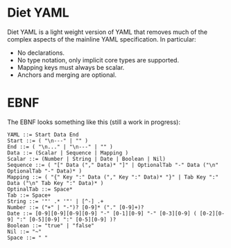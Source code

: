 Diet YAML
=========

Diet YAML is a light weight version of YAML that removes much of the complex aspects of the mainline YAML specification. In particular:

* No declarations.
* No type notation, only implicit core types are supported.
* Mapping keys must always be scalar.
* Anchors and merging are optional.

# EBNF

The EBNF looks something like this (still a work in progress):

```bnf
YAML ::= Start Data End
Start ::= ( "\n---" | "" )
End ::= ( "\n..." | "\n---" | "" )
Data ::= (Scalar | Sequence | Mapping )
Scalar ::= (Number | String | Date | Boolean | Nil)
Sequence ::= ( "[" Data ("," Data)* "]" | OptionalTab "-" Data ("\n" OptionalTab "-" Data)* )
Mapping ::= ( "{" Key ":" Data ("," Key ":" Data)* "}" | Tab Key ":" Data ("\n" Tab Key ":" Data)* )
OptinalTab ::= Space*
Tab ::= Space+
String ::= '"' .* '"' | [^-] .+
Number ::= ("+" | "-")? [0-9]* ("." [0-9]+)?
Date ::= [0-9][0-9][0-9][0-9] "-" [0-1][0-9] "-" [0-3][0-9] ( [0-2][0-9] ":" [0-5][0-9] ":" [0-5][0-9] )?
Boolean ::= "true" | "false"
Nil ::= "~"
Space ::= " "
```
